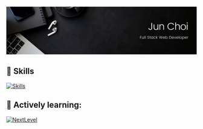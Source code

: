 ![Jun Cover](https://github.com/JunChoii/JunChoii/blob/main/Jun_banner.png)


## 🔭 Skills
[![Skills](https://skillicons.dev/icons?i=js,react,nodejs,php,dotnet,tailwind,html,css,sqlite,firebase,redux)](https://skillicons.dev)

## 🌱 Actively learning:
[![NextLevel](https://skillicons.dev/icons?i=python,unity,tensorflow)](https://skillicons.dev)

<!--
Here are some ideas to get you started:

-  I’m currently learning ...
- 👯 I’m looking to collaborate on ...
- 🤔 I’m looking for help with ...
- 💬 Ask me about ...
- 📫 How to reach me: ...
- 😄 Pronouns: ...
- ⚡ Fun fact: ...
-->
